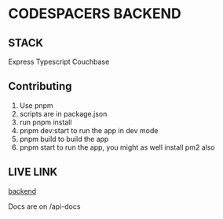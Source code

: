# CODESPACERS BACKEND

## STACK

Express
Typescript
Couchbase

## Contributing

1. Use pnpm
2. scripts are in package.json
3. run pnpm install
4. pnpm dev:start to run the app in dev mode
5. pnpm build to build the app
6. pnpm start to run the app, you might as well install pm2 also

## LIVE LINK

[backend](https://team-favourz-backend.onrender.com/api/v1/health)

Docs are on /api-docs

